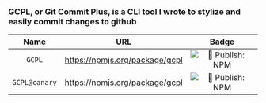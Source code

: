 ### GCPL, or Git Commit Plus, is a CLI tool I wrote to stylize and easily commit changes to github

|     Name      |              URL               |                                                 Badge                                                  |
| :-----------: | :----------------------------: | :----------------------------------------------------------------------------------------------------: |
|    `GCPL`     | https://npmjs.org/package/gcpl | ![🚀 Publish: NPM](https://github.com/Hycord/gcpl/actions/workflows/publish.yml/badge.svg?branch=main) |
| `GCPL@canary` | https://npmjs.org/package/gcpl | ![🚀 Publish: NPM](https://github.com/Hycord/gcpl/actions/workflows/publish.yml/badge.svg?branch=dev)  |
